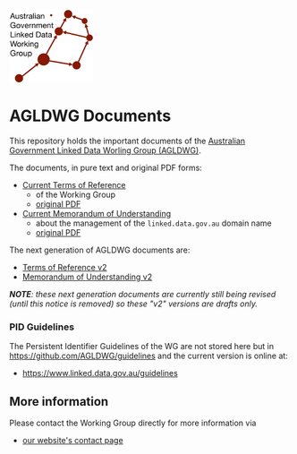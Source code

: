 ![](agldwg-logo-ochre-150.png)

# AGLDWG Documents
This repository holds the important documents of the [Australian Government Linked Data Worling Group (AGLDWG)](https://www.linked.data.gov.au/).

The documents, in pure text and original PDF forms:

* [Current Terms of Reference](ToR.md)
   * of the Working Group
   * [original PDF](ToR.pdf)
* [Current Memorandum of Understanding](MoU.md)
    * about the management of the `linked.data.gov.au` domain name
    * [original PDF](MoU.pdf)

The next generation of AGLDWG documents are:

* [Terms of Reference v2](ToRv2.md)
* [Memorandum of Understanding v2](MoUv2.md)

_**NOTE**: these next generation documents are currently still being revised (until this notice is removed) so these "v2" versions are drafts only._

### PID Guidelines

The Persistent Identifier Guidelines of the WG are not stored here but in <https://github.com/AGLDWG/guidelines> and the current version is online at:

* <https://www.linked.data.gov.au/guidelines>

## More information

Please contact the Working Group directly for more information via

* [our website's contact page](https://www.linked.data.gov.au/contact)
